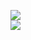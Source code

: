 [![](https://img.shields.io/badge/Made%20With-Github%20Spray-lightgrey.svg?style=for-the-badge&logo=github)](https://github.com/Annihil/github-spray#5974)  
[![](https://i.imgur.com/2DrTn0Z.gif)](https://github.com/Annihil/github-spray)